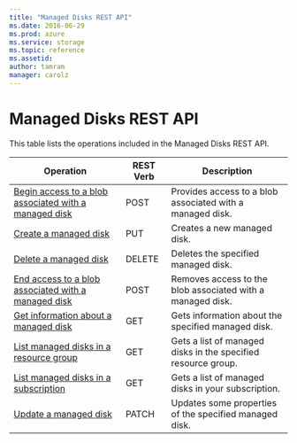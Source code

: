 ```yaml
---
title: "Managed Disks REST API"
ms.date: 2016-06-29
ms.prod: azure
ms.service: storage
ms.topic: reference
ms.assetid: 
author: tamram
manager: carolz
---
```

# Managed Disks REST API  
  
This table lists the operations included in the Managed Disks REST API.  
  
| Operation | REST Verb | Description | 
|---------|---------|-----------|
| [Begin access to a blob associated with a managed disk](../disks/disks-grant-access.md) |  POST | Provides access to a blob associated with a managed disk. |  
| [Create a managed disk](../disks/disks-create-or-update.md) | PUT | Creates a new managed disk. | 
| [Delete a managed disk](../disks/disks-delete.md) | DELETE | Deletes the specified managed disk. |  
| [End access to a blob associated with a managed disk](../disks/disks-revoke-access.md) | POST | Removes access to the blob associated with a managed disk. |
| [Get information about a managed disk](../disks/disks-get.md) | GET | Gets information about the specified managed disk. |  
| [List managed disks in a resource group](../disks/disks-list-by-resource-group.md) | GET | Gets a list of managed disks in the specified resource group. |  
| [List managed disks in a subscription](../disks/disks-list-by-subscription.md) | GET | Gets a list of managed disks in your subscription. |  
| [Update a managed disk](../disks/disks-update.md) | PATCH | Updates some properties of the specified managed disk. |
